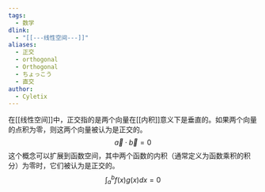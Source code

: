 ```yaml
---
tags:
  - 数学
dlink:
  - "[[---线性空间---]]"
aliases:
  - 正交
  - orthogonal
  - Orthogonal
  - ちょっこう
  - 直交
author:
  - Cyletix
---
```

在[[线性空间]]中，正交指的是两个向量在[[内积]]意义下是垂直的。如果两个向量的点积为零，则这两个向量被认为是正交的。
$$\vec{a} \cdot \vec{b}=0$$
这个概念可以扩展到函数空间，其中两个函数的内积（通常定义为函数乘积的积分）为零时，它们被认为是正交的。
$$∫_{a}^{b} f(x)g(x)dx = 0$$
